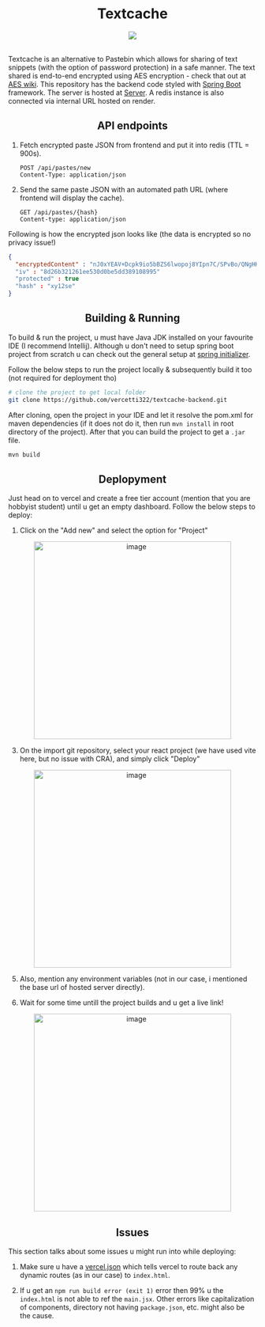 <h1 align="center">
  Textcache
</h1>
<div align="center">
  <img src="https://skillicons.dev/icons?i=spring,redis,docker" />
</div>

<br/>

<p>
  Textcache is an alternative to Pastebin which allows for sharing of text snippets (with the option of password protection)  in a safe manner. The text shared is end-to-end encrypted using AES encryption - check that out at 
  <a href="https://en.wikipedia.org/wiki/Advanced_Encryption_Standard">AES wiki</a>. This repository has the backend code styled with <a href="https://spring.io/projects/spring-boot">Spring Boot</a> framework. The 
  server is hosted at <a href="https://textcache-backend.onrender.com/">Server</a>. A redis instance is also connected via internal URL hosted on render.
</p>

<h2 align="center">
  API endpoints
</h2>

1. Fetch encrypted paste JSON from frontend and put it into redis (TTL = 900s).
   
    ```http
    POST /api/pastes/new
    Content-Type: application/json
    ```
2. Send the same paste JSON with an automated path URL (where frontend will display the cache).
   
   ```http
   GET /api/pastes/{hash}
   Content-type: application/json
   ```
Following is how the encrypted json looks like (the data is encrypted so no privacy issue!)
```json
{
  "encryptedContent" : "nJ0xYEAV+Dcpk9io5bBZS6lwopoj8YIpn7C/SPvBo/QNgHKLT7lBEXIZOnvXnC"
  "iv" : "8d26b321261ee530d0be5dd389108995"
  "protected" : true
  "hash" : "xy12se"
}
```

<h2 align="center">
  Building & Running
</h2>

To build & run the project, u must have Java JDK installed on your favourite IDE (I recommend Intellij). Although u don't need to setup spring boot 
project from scratch u can check out the general setup at <a href="https://start.spring.io">spring initializer</a>.

Follow the below steps to run the project locally & subsequently build it too (not required for deployment tho)

``` bash
# clone the project to get local folder
git clone https://github.com/vercetti322/textcache-backend.git
```
After cloning, open the project in your IDE and let it resolve the pom.xml for maven dependencies (if it does not do it, then run
```mvn install``` in root directory of the project). After that you can build the project to get a ```.jar``` file.

```bash
mvn build
```

<h2 align="center">
  Deplopyment
</h2>

Just head on to vercel and create a free tier account (mention that you are hobbyist student) until u get an empty dashboard.
Follow the below steps to deploy:

1. Click on the "Add new" and select the option for "Project"
<div align="center">
  <img width="400" alt="image" src="https://github.com/user-attachments/assets/5cc403f4-4e11-4c0a-8c49-621df6b71848">
</div>

3. On the import git repository, select your react project (we have used vite here, but no issue with CRA), and simply click "Deploy"
<div align="center">
  <img width="400" alt="image" src="https://github.com/user-attachments/assets/839b3991-12a6-4626-a0a0-2563a161a945">
</div>
   
5. Also, mention any environment variables (not in our case, i mentioned the base url of hosted server directly).

6. Wait for some time untill the project builds and u get a live link!
<div align="center">
  <img width="400" alt="image" src="https://github.com/user-attachments/assets/c279898e-3e56-4394-86f8-550bd11a63d2">
</div>

<h2 align="center">
  Issues
</h2> 
This section talks about some issues u might run into while deploying:

1. Make sure u have a <a href="https://github.com/vercetti322/TextCache/blob/master/vercel.json">vercel.json</a>
 which tells vercel to route back any dynamic routes (as in our case) to ```index.html```.

2. If u get an ```npm run build error (exit 1)``` error then 99% u the ```index.html``` is not able to ref the ```main.jsx```. Other errors like capitalization of components, directory not having ```package.json```, etc. might also be the cause.
